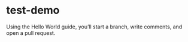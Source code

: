 # test-demo
Using the Hello World guide, you’ll start a branch, write comments, and open a pull request.

